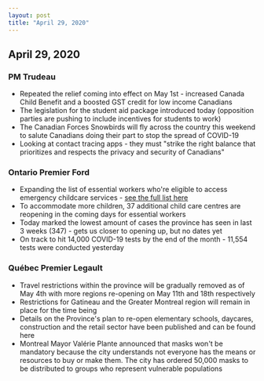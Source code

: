 ```yaml
---
layout: post
title: "April 29, 2020"
---
```


## April 29, 2020

### PM Trudeau

* Repeated the relief coming into effect on May 1st - increased Canada Child Benefit and a boosted GST credit for low income Canadians
* The legislation for the student aid package introduced today (opposition parties are pushing to include incentives for students to work)
* The Canadian Forces Snowbirds will fly across the country this weekend to salute Canadians doing their part to stop the spread of COVID-19
* Looking at contact tracing apps - they must "strike the right balance that prioritizes and respects the privacy and security of Canadians"

### Ontario Premier Ford

* Expanding the list of essential workers who're eligible to access emergency childcare services - [see the full list here](https://news.ontario.ca/opo/en/2020/04/more-frontline-workers-eligible-for-emergency-child-care.html)
* To accommodate more children, 37 additional child care centres are reopening in the coming days for essential workers
* Today marked the lowest amount of cases the province has seen in last 3 weeks (347) - gets us closer to opening up, but no dates yet
* On track to hit 14,000 COVID-19 tests by the end of the month - 11,554 tests were conducted yesterday

### Québec Premier Legault

* Travel restrictions within the province will be gradually removed as of May 4th with more regions re-opening on May 11th and 18th respectively
* Restrictions for Gatineau and the Greater Montreal region will remain in place for the time being
* Details on the Province's plan to re-open elementary schools, daycares, construction and the retail sector have been published and can be found here
* Montreal Mayor Valérie Plante announced that masks won't be mandatory  because the city understands not everyone has the means or resources to buy or make them. The city has ordered 50,000 masks to be distributed to groups who represent vulnerable populations